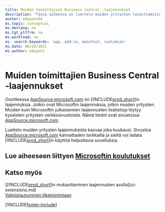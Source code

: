 ```yaml
---
title: Muiden toimittajien Business Central -laajennukset
description: 'Tässä aiheessa on luettelo muiden yritysten toimittamista sovelluksista ja laajennuksista, joilla voi mukauttaa Business Central -sovellusta.'
author: edupont04
ms.topic: conceptual
ms.devlang: na
ms.tgt_pltfrm: na
ms.workload: na
ms. search.keywords: 'app, add-in, manifest, customize'
ms.date: 06/24/2021
ms.author: edupont
---
```

# Muiden toimittajien Business Central -laajennukset

Osoitteessa [AppSource.microsoft.com](https://appsource.microsoft.com/) on [!INCLUDE[prod_short](includes/prod_short.md)]in laajennuksia. Jotkin ovat Microsoftin laajennuksia, jotkin muiden yritysten. Muiden kuin Microsoftin julkaisemien laajennusten lisätietoja löytyy kyseisten yritysten verkkosivustoista. Nämä tiedot ovat sivustossa [AppSource.microsoft.com](https://go.microsoft.com/fwlink/?linkid=2081646).  

Luettelo muiden yritysten laajennuksista kasvaa joka kuukausi. Sivustoa [AppSource.microsoft.com](https://go.microsoft.com/fwlink/?linkid=2081646) kannattaakin tarkkailla ja sieltä voi ladata [!INCLUDE[prod_short](includes/prod_short.md)]in käyttöä helpottavia sovelluksia.  

## Lue aiheeseen liittyen [Microsoftin koulutukset](/training/modules/customize-dynamics-365-business-central/)

## Katso myös

[[!INCLUDE[prod_short](includes/prod_short.md)]in mukauttaminen laajennusten avulla](ui-extensions.md)  
[Valmistautuminen liiketoimintaan](ui-get-ready-business.md)  


[!INCLUDE[footer-include](includes/footer-banner.md)]
